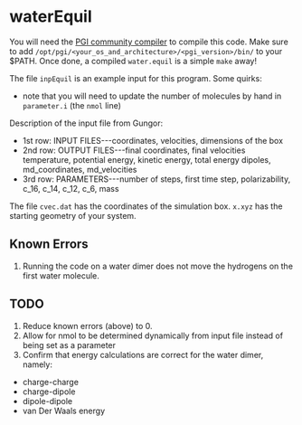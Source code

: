 waterEquil
=========

You will need the [PGI community compiler](https://www.pgroup.com/products/community.htm)
to compile this code. Make sure to add
`/opt/pgi/<your_os_and_architecture>/<pgi_version>/bin/`
to your $PATH. Once done, a compiled `water.equil` is a simple `make` away!

The file `inpEquil` is an example input for this program. 
Some quirks:
  * note that you will need to update the number of molecules by hand in `parameter.i` (the `nmol` line)

Description of the input file from Gungor:
 * 1st row: INPUT FILES---coordinates, velocities, dimensions of the box
 * 2nd row: OUTPUT FILES---final coordinates, final velocities
                        temperature, potential energy, kinetic energy, total energy
                        dipoles, md_coordinates, md_velocities
 * 3rd row: PARAMETERS---number of steps, first time step, polarizability, c_16, c_14, c_12, c_6, mass

The file `cvec.dat` has the coordinates of the simulation box.
`x.xyz` has the starting geometry of your system.

Known Errors
------------
1. Running the code on a water dimer does not move the hydrogens on the first water molecule.

TODO
----
1. Reduce known errors (above) to 0.
2. Allow for nmol to be determined dynamically from input file instead of being set as a parameter
3. Confirm that energy calculations are correct for the water dimer, namely:
  * charge-charge
  * charge-dipole
  * dipole-dipole
  * van Der Waals energy
